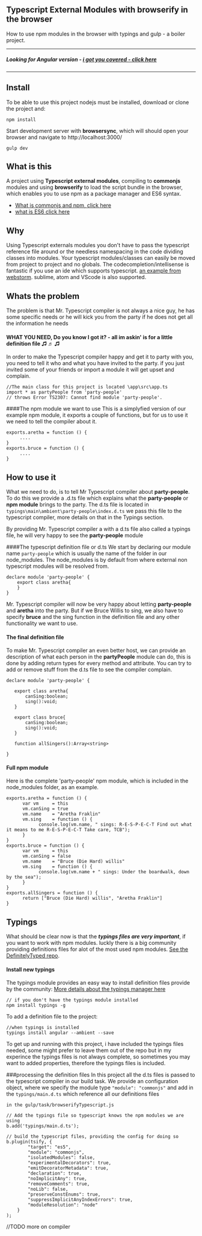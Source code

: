 ## Typescript External Modules with browserify in the browser
How to use npm modules in the browser with typings and gulp - a boiler project.

------------------------------------------
##### Looking for Angular version - [i got you covered - click here](https://github.com/ddennis/Typescript-external-modules-Browserify-angular1-npm-commonjs)
------------------------------------------

## Install
To be able to use this project nodejs must be installed, download or clone the project and:

    npm install


Start development server with **browsersync**, which will should open your browser and navigate to http://localhost:3000/

    gulp dev


## What is this
A project using **Typescript external modules**, compiling to **commonjs** modules and using **browserify** to load the script bundle in the browser,
which enables you to use npm as a package manager and ES6 syntax.

- [What is commonjs and npm, click here](https://egghead.io/lessons/nodejs-what-are-commonjs-modules)
- [what is ES6 click here](https://www.youtube.com/watch?v=CozSF5abcTA)

## Why
Using Typescript externals modules you don't have to pass the typescript reference file around or the needless namespacing in the code dividing classes into modules.
Your typescript modules/classes can easily be moved from project to project and no globals.
The codecompletion/intellisense is fantastic if you use an ide which supports typescript. [an example from webstorm](https://egghead.io/lessons/misc-webstorm-managing-imports).
sublime, atom and VScode is also supported.

## Whats the problem
The problem is that Mr. Typescript compiler is not always a nice guy, he has some specific needs or he will kick you from the party if
he does not get all the information he needs

#### WHAT YOU NEED, Do you know I got it? - all im askin' is for a little definition file ♫ ♬ ♫
In order to make the Typescript compiler happy and get it to party with you, you need to tell it who and what you have invited to the party.
if you just invited some of your friends or import a module it will get upset and complain.


    //The main class for this project is located \app\src\app.ts
    import * as partyPeople from 'party-people'
    // throws Error TS2307: Cannot find module 'party-people'.


####The npm module we want to use
This is a simplyfied version of our example npm module, it exports a couple of functions, but for us to use it we need to tell the compiler about it.


	exports.aretha = function () {
		 ....
	}
	exports.bruce = function () {
    	 ....
    }

## How to use it
What we need to do, is to tell Mr Typescript compiler about **party-people**.
To do this we provide a .d.ts file which explains what the **party-people** or **npm module** brings to the party.
The d.ts file is located in `typings\main\ambient\party-people\index.d.ts` we pass this file to the typescript compiler,
more details on that in the Typings section.

By providing Mr. Typescript compiler a with a d.ts file also called a typings file, he will very happy to see the **party-people** module

####The typescript definition file or d.ts
We start by declaring our module name `party-people` which is usually the name of the folder in our node_modules.
The node_modules is by default from where external non typescript modules will be resolved from.

    declare module 'party-people' {
        export class aretha{
        }
	}

Mr. Typescript compiler will now be very happy about letting **party-people** and **aretha** into the party.
But if we Bruce Willis to sing, we also have to specify **bruce** and the sing function in the definition file and any other
functionality we want to use.

#### The final definition file
To make Mr. Typescript compiler an even better host, we can provide an description of what each person in the **partyPeople** module can do,
this is done by adding return types for every method and attribute. You can try to add or remove stuff from the d.ts file to see the compiler complain.

	declare module 'party-people' {

	   export class aretha{
	       canSing:boolean;
	       sing():void;
	   }

	   export class bruce{
	       canSing:boolean;
	       sing():void;
	   }

	   function allSingers():Array<string>

	}

#### Full npm module
Here is the complete 'party-people' npm module, which is included in the node_modules folder, as an example.

	exports.aretha = function () {
		  var vm     = this
		  vm.canSing = true
		  vm.name    = "Aretha Fraklin"
		  vm.sing    = function () {
				console.log(vm.name, " sings: R-E-S-P-E-C-T Find out what it means to me R-E-S-P-E-C-T Take care, TCB");
		  }
	}
	exports.bruce = function () {
		  var vm     = this
		  vm.canSing = false
		  vm.name    = "Bruce (Die Hard) willis"
		  vm.sing    = function () {
				console.log(vm.name + " sings: Under the boardwalk, down by the sea");
		  }
	}
	exports.allSingers = function () {
		  return ["Bruce (Die Hard) willis", "Aretha Fraklin"]
	}


## Typings
What should be clear now is that the ***typings files are very important***, if you want to work with npm modules.
luckly there is a big community providing definitions files for alot of the most used npm modules.
[See the DefinitelyTyped repo](https://github.com/DefinitelyTyped/DefinitelyTyped).

#### Install new typings
The typings module provides an easy way to install definition files provide by the community:
[More details about the typings manager here](https://www.npmjs.com/package/typings)

    // if you don't have the typings module installed
    npm install typings -g

To add a definition file to the project:

	//when typings is installed
	typings install angular --ambient --save


To get up and running with this project, i have included the typings files needed, some might prefer to leave them out of the repo
but in my experince the typings files is not always complete, so sometimes you may want to added properties, therefore
the typings files is included.


###processing the definition files
In this project all the d.ts files is passed to the typescript compiler in our build task.
We provide an configuration object, where we specify the module type `"module": "commonjs"` and add in the `typings/main.d.ts` which reference all our definitions files

    in the gulp/task/browserifyTypescript.js

    // Add the typings file so typescript knows the npm modules we are using
    b.add('typings/main.d.ts');

    // build the typescript files, providing the config for doing so
    b.plugin(tsify, {
            "target": "es5",
            "module": "commonjs",
            "isolatedModules": false,
            "experimentalDecorators": true,
            "emitDecoratorMetadata": true,
            "declaration": true,
            "noImplicitAny": true,
            "removeComments": true,
            "noLib": false,
            "preserveConstEnums": true,
            "suppressImplicitAnyIndexErrors": true,
            "moduleResolution": "node"
        }
    );


//TODO more on compiler




